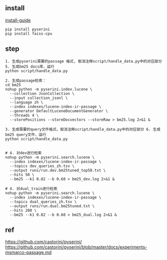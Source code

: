 ## install
[install-guide](https://github.com/castorini/pyserini/blob/master/docs/installation.md#development-installation)
```
pip install pyserini
pip install faiss-cpu
```

## step
```
1. 生成pyserini需要的passage 格式, 取消注释script/handle_data.py中的对应部分 5. 生成bm25 docs库，运行
python script/handle_data.py

2. 生成passage检索：
cd bm25
nohup python -m pyserini.index.lucene \
  --collection JsonCollection \
  --input collection_jsonl \
  --language zh \
  --index indexes/lucene-index-ir-passage \
  --generator DefaultLuceneDocumentGenerator \
  --threads 4 \
  --storePositions --storeDocvectors --storeRaw > bm25.log 2>&1 &

3. 生成需要的query文件格式，取消注释script/handle_data.py中的对应部分 6. 生成bm25 query文件，运行
python script/handle_data.py


# 4. 对dev进行检索
nohup python -m pyserini.search.lucene \
  --index indexes/lucene-index-ir-passage \
  --topics dev_queries_zh.tsv \
  --output runs/run.dev.bm25tuned_top50.txt \
  --hits 50 \
  --bm25 --k1 0.82 --b 0.68 > bm25_dev.log 2>&1 &

# 4. 对dual_train进行检索
nohup python -m pyserini.search.lucene \
  --index indexes/lucene-index-ir-passage \
  --topics dual_queries_zh.tsv \
  --output runs/run.dual.bm25tuned.txt \
  --hits 200 \
  --bm25 --k1 0.82 --b 0.68 > bm25_dual.log 2>&1 &
```

## ref
https://github.com/castorini/pyserini/
https://github.com/castorini/pyserini/blob/master/docs/experiments-msmarco-passage.md